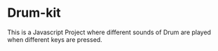 # Drum-kit
This is a Javascript Project where different sounds of Drum are played when different keys are pressed.
